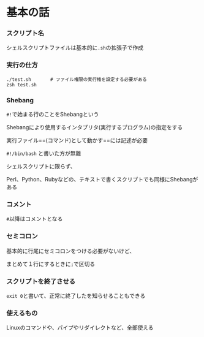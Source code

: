 # 基本の話

### スクリプト名

シェルスクリプトファイルは基本的に`.sh`の拡張子で作成

### 実行の仕方

```shell
./test.sh		# ファイル権限の実行権を設定する必要がある
zsh test.sh
```

### Shebang

`#!`で始まる行のことをShebangという

Shebangにより使用するインタプリタ(実行するプログラム)の指定をする

実行ファイル==(コマンド)として動かす==には記述が必要

 `#!/bin/bash` と書いた方が無難

シェルスクリプトに限らず、

Perl、Python、Rubyなどの、テキストで書くスクリプトでも同様にShebangがある

### コメント

`#`以降はコメントとなる

### セミコロン

基本的に行尾にセミコロンをつける必要がないけど、

まとめて１行にするときに`;`で区切る

### スクリプトを終了させる

`exit 0`と書いて、正常に終了したを知らせることもできる

### 使えるもの

Linuxのコマンドや、パイプやリダイレクトなど、全部使える